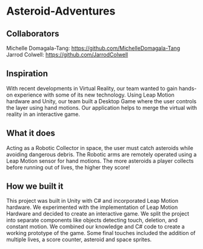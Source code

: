 # Asteroid-Adventures

## Collaborators
Michelle Domagala-Tang: https://github.com/MichelleDomagala-Tang
Jarrod Colwell: https://github.com/JarrodColwell

## Inspiration
With recent developments in Virtual Reality, our team wanted to gain hands-on experience with some of its new technology. Using Leap Motion hardware and Unity, our team built a Desktop Game where the user controls the layer using hand motions. Our application helps to merge the virtual with reality in an interactive game.

## What it does
Acting as a Robotic Collector in space, the user must catch asteroids while avoiding dangerous debris. The Robotic arms are remotely operated using a Leap Motion sensor for hand motions. The more asteroids a player collects before running out of lives, the higher they score!

## How we built it
This project was built in Unity with C# and incorporated Leap Motion hardware. We experimented with the implementation of Leap Motion Hardware and decided to create an interactive game. We split the project into separate components like objects detecting touch, deletion, and constant motion. We combined our knowledge and C# code to create a working prototype of the game. Some final touches included the addition of multiple lives, a score counter, asteroid and space sprites.
